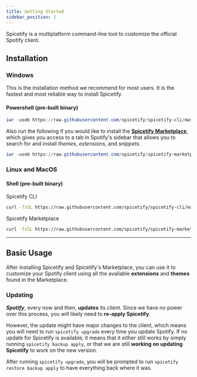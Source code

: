 ```yaml
---
title: Getting Started
sidebar_position: 1
---
```


Spicetify is a multiplatform command-line tool to customize the official Spotify client.

## Installation

### Windows

This is the installation method we recommend for most users. It is the fastest and most reliable way to install Spicetify. 

#### Powershell (pre-built binary)

```powershell
iwr -useb https://raw.githubusercontent.com/spicetify/spicetify-cli/master/install.ps1 | iex
```

Also run the following if you would like to install the [**Spicetify Marketplace**](https://github.com/spicetify/spicetify-marketplace), which gives you access to a tab in Spotify's sidebar that allows you to search for and install _themes_, _extensions_, and _snippets_.
```powershell
iwr -useb https://raw.githubusercontent.com/spicetify/spicetify-marketplace/main/resources/install.ps1 | iex
```

### Linux and MacOS

#### Shell (pre-built binary)
Spicetify CLI
```sh
curl -fsSL https://raw.githubusercontent.com/spicetify/spicetify-cli/master/install.sh | sh
```
Spicetify Marketplace
```sh
curl -fsSL https://raw.githubusercontent.com/spicetify/spicetify-marketplace/main/resources/install.sh | sh
```

<hr/>

## Basic Usage

After installing Spicetify and Spicetify's Marketplace, you can use it to customize your Spotify client using all the available **extensions** and **themes** found in the Marketplace.

### Updating

**_Spotify_**, every now and then, **updates** its client. Since we have no power over this process, you will likely need to **re-apply Spicetify**.

However, the update might have major changes to the client, which means you will need to run `spicetify upgrade` every time you update Spotify. If no update for Spicetify is available, it means that it either still works by simply running `spicetify backup apply`, or that we are still **working on updating Spicetify** to work on the new version.

After running `spicetify upgrade`, you will be prompted to run `spicetify restore backup apply` to have everything back where it was.
